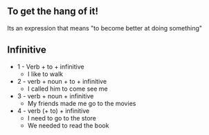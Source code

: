 
## To get the hang of it!
Its an expression that means "to become better at doing something"

## Infinitive
- 1 - Verb + to + infinitive
	- I like to walk
- 2 - verb + noun + to + infinitive
	- I called him to come see me
- 3 - verb + noun + infinitive
	- My friends made me go to the movies
- 4 - verb (+ to) + infinitive
	- I need to go to the store
	- We needed to read the book

